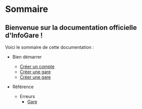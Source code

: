 # Sommaire

## Bienvenue sur la documentation officielle d'InfoGare !

Voici le sommaire de cette documentation : 

  * Bien démarrer
    * [Créer un compte](/getting-started/create-account)
    * [Créer une gare](/getting-started/create-gare)
    * [Créer une gare](/getting-started/create-train)

  * Référence
    * Erreurs
      * [Gare](/reference/errors/gare)